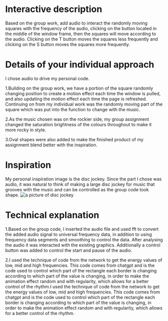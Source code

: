 # Interactive description
Based on the group work, add audio to interact the randomly moving squares with the frequency of the audio, clicking on the button located in the middle of the window frame, then the squares will move according to the audio. Clicking on the T button moves the squares less frequently and clicking on the S button moves the squares more frequently.

# Details of your individual approach
I chose audio to drive my personal code. 

1.Building on the group work, we have a portion of the square randomly changing position to create a motion effect each time the window is pulled, and also updating the motion effect each time the page is refreshed. Continuing on from my individual work was the randomly moving part of the square which was put into the function to change with the music. 

2.As the music chosen was on the rockier side, my group assignment changed the saturation brightness of the colours throughout to make it more rocky in style.

3.Oval shapes were also added to make the finished product of my assignment blend better with the inspiration.

# Inspiration
My personal inspiration image is the disc jockey. Since the part I chose was audio, it was natural to think of making a large disc jockey for music that grooves with the music and can be controlled as the group code took shape.
![a picture of disc jockey](asstets/20240531165400.jpg)

# Technical explanation
1.Based on the group code, I inserted the audio file and used fft to convert the added audio signal to universal frequency data, in addition to using frequency data segments and smoothing to control the data. After analysing the audio it was interacted with the existing graphics. Additionally a control button was added to control the start and pause of the audio.

2.I used the technique of code from the network to get the energy values of low, mid and high frequencies. This code comes from chatgpt and is the code used to control which part of the rectangle each border is changing according to which part of the value is changing, in order to make the animation effect random and with regularity, which allows for a better control of the rhythm.I used the technique of code from the network to get the energy values of low, mid and high frequencies. This code comes from chatgpt and is the code used to control which part of the rectangle each border is changing according to which part of the value is changing, in order to make the animation effect random and with regularity, which allows for a better control of the rhythm.